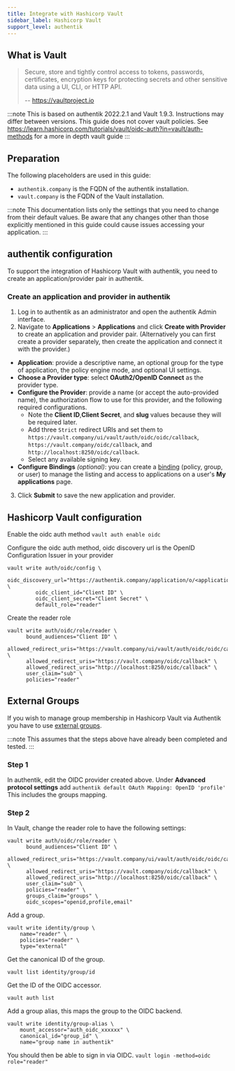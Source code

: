 ```yaml
---
title: Integrate with Hashicorp Vault
sidebar_label: Hashicorp Vault
support_level: authentik
---
```


## What is Vault

> Secure, store and tightly control access to tokens, passwords, certificates, encryption keys for protecting secrets and other sensitive data using a UI, CLI, or HTTP API.
>
> -- https://vaultproject.io

:::note
This is based on authentik 2022.2.1 and Vault 1.9.3. Instructions may differ between versions. This guide does not cover vault policies. See https://learn.hashicorp.com/tutorials/vault/oidc-auth?in=vault/auth-methods for a more in depth vault guide
:::

## Preparation

The following placeholders are used in this guide:

- `authentik.company` is the FQDN of the authentik installation.
- `vault.company` is the FQDN of the Vault installation.

:::note
This documentation lists only the settings that you need to change from their default values. Be aware that any changes other than those explicitly mentioned in this guide could cause issues accessing your application.
:::

## authentik configuration

To support the integration of Hashicorp Vault with authentik, you need to create an application/provider pair in authentik.

### Create an application and provider in authentik

1. Log in to authentik as an administrator and open the authentik Admin interface.
2. Navigate to **Applications** > **Applications** and click **Create with Provider** to create an application and provider pair. (Alternatively you can first create a provider separately, then create the application and connect it with the provider.)

- **Application**: provide a descriptive name, an optional group for the type of application, the policy engine mode, and optional UI settings.
- **Choose a Provider type**: select **OAuth2/OpenID Connect** as the provider type.
- **Configure the Provider**: provide a name (or accept the auto-provided name), the authorization flow to use for this provider, and the following required configurations.
    - Note the **Client ID**,**Client Secret**, and **slug** values because they will be required later.
    - Add three `Strict` redirect URIs and set them to `https://vault.company/ui/vault/auth/oidc/oidc/callback`, `https://vault.company/oidc/callback`, and `http://localhost:8250/oidc/callback`.
    - Select any available signing key.
- **Configure Bindings** _(optional)_: you can create a [binding](/docs/add-secure-apps/flows-stages/bindings/) (policy, group, or user) to manage the listing and access to applications on a user's **My applications** page.

3. Click **Submit** to save the new application and provider.

## Hashicorp Vault configuration

Enable the oidc auth method
`vault auth enable oidc`

Configure the oidc auth method, oidc discovery url is the OpenID Configuration Issuer in your provider

```
vault write auth/oidc/config \
         oidc_discovery_url="https://authentik.company/application/o/<application_slug>/" \
         oidc_client_id="Client ID" \
         oidc_client_secret="Client Secret" \
         default_role="reader"
```

Create the reader role

```
vault write auth/oidc/role/reader \
      bound_audiences="Client ID" \
      allowed_redirect_uris="https://vault.company/ui/vault/auth/oidc/oidc/callback" \
      allowed_redirect_uris="https://vault.company/oidc/callback" \
      allowed_redirect_uris="http://localhost:8250/oidc/callback" \
      user_claim="sub" \
      policies="reader"
```

## External Groups

If you wish to manage group membership in Hashicorp Vault via Authentik you have to use [external groups](https://developer.hashicorp.com/vault/tutorials/auth-methods/oidc-auth#create-an-external-vault-group).

:::note
This assumes that the steps above have already been completed and tested.
:::

### Step 1

In authentik, edit the OIDC provider created above. Under **Advanced protocol settings** add `authentik default OAuth Mapping: OpenID 'profile'` This includes the groups mapping.

### Step 2

In Vault, change the reader role to have the following settings:

```
vault write auth/oidc/role/reader \
      bound_audiences="Client ID" \
      allowed_redirect_uris="https://vault.company/ui/vault/auth/oidc/oidc/callback" \
      allowed_redirect_uris="https://vault.company/oidc/callback" \
      allowed_redirect_uris="http://localhost:8250/oidc/callback" \
      user_claim="sub" \
      policies="reader" \
      groups_claim="groups" \
      oidc_scopes="openid,profile,email"
```

Add a group.

```
vault write identity/group \
    name="reader" \
    policies="reader" \
    type="external"
```

Get the canonical ID of the group.

```
vault list identity/group/id
```

Get the ID of the OIDC accessor.

```
vault auth list
```

Add a group alias, this maps the group to the OIDC backend.

```
vault write identity/group-alias \
    mount_accessor="auth_oidc_xxxxxx" \
    canonical_id="group_id" \
    name="group name in authentik"
```

You should then be able to sign in via OIDC.
`vault login -method=oidc role="reader"`
